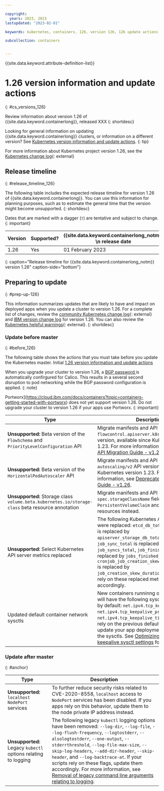 ```yaml
---

copyright: 
  years: 2023, 2023
lastupdated: "2023-02-01"

keywords: kubernetes, containers, 126, version 126, 126 update actions

subcollection: containers


---
```


{{site.data.keyword.attribute-definition-list}}



# 1.26 version information and update actions
{: #cs_versions_126}

Review information about version 1.26 of {{site.data.keyword.containerlong}}, released XXX
{: shortdesc}

Looking for general information on updating {{site.data.keyword.containerlong}} clusters, or information on a different version? See [Kubernetes version information and update actions](/docs/containers?topic=containers-cs_versions).
{: tip}





For more information about Kubernetes project version 1.26, see the [Kubernetes change log](https://kubernetes.io/releases/notes/.){: external}

## Release timeline 
{: #release_timeline_126}

The following table includes the expected release timeline for version 1.26 of {{site.data.keyword.containerlong}}. You can use this information for planning purposes, such as to estimate the general time that the version might become unsupported. 
{: shortdesc}

Dates that are marked with a dagger (`†`) are tentative and subject to change.
{: important}

| Version | Supported? | {{site.data.keyword.containerlong_notm}} \n release date | {{site.data.keyword.containerlong_notm}} \n unsupported date |
|------|------|----------|----------|
| 1.26 | Yes | 01 February 2023 | 24 April 2024`†` |
{: caption="Release timeline for {{site.data.keyword.containerlong_notm}} version 1.26" caption-side="bottom"}

## Preparing to update
{: #prep-up-126}

This information summarizes updates that are likely to have and impact on deployed apps when you update a cluster to version 1.26. For a complete list of changes, review the [community Kubernetes change log](https://github.com/kubernetes/kubernetes/blob/master/CHANGELOG/CHANGELOG-1.26.md){: external} and [IBM version change log](/docs/containers?topic=containers-changelog_126) for version 1.26. You can also review the [Kubernetes helpful warnings](https://kubernetes.io/blog/2020/09/03/warnings/){: external}. 
{: shortdesc}



### Update before master
{: #before_126}

The following table shows the actions that you must take before you update the Kubernetes master.
Initial [1.26 version information and update actions](https://cloud.ibm.com/docs/containers?topic=containers-cs_versions_126)

When you upgrade your cluster to version 1.26, a [BGP password ](https://projectcalico.docs.tigera.io/reference/resources/bgppeer#bgppassword) is automatically confirgured for Calico. This results in a several second disruption to pod networking while the BGP password configuration is applied. 
{: note}

Portworx](https://cloud.ibm.com/docs/containers?topic=containers-getting-started-with-portworx) does not yet support version 1.26. Do not upgrade your cluster to version 1.26 if your apps use Portworx.
{: important}


| Type | Description |
| --- | --- |
| **Unsupported:** Beta version of the `FlowSchema` and `PriorityLevelConfiguration` API | Migrate manifests and API clients to use the `flowcontrol.apiserver.k8s.io/v1beta2` API version, available since Kubernetes version 1.23. For more information, see [Deprecated API Migration Guide - v1.26](https://kubernetes.io/docs/reference/using-api/deprecation-guide/#v1-26). | 
| **Unsupported:** Beta version of the `HorizontalPodAutoscaler` API | Migrate manifests and API clients to use the `autoscaling/v2` API version, available since Kubernetes version 1.23. For more information, see [Deprecated API Migration Guide - v1.26](https://kubernetes.io/docs/reference/using-api/deprecation-guide/#v1-26). | 
| **Unsupported:** Storage class `volume.beta.kubernetes.io/storage-class` beta resource annotation | Migrate manifests and API clients to use the `spec.storageClassName` field on the  `PersistentVolumeClaim` and `PersistentVolume` resources instead. |
| **Unsupported:** Select Kubernetes API server metrics replaced | The following Kubernetes API service metrics were replaced: `etcd_db_total_size_in_bytes` is replaced by `apiserver_storage_db_total_size_in_bytes`, `job_sync_total` is replaced by `job_syncs_total`, `job_finished_total` is replaced by `jobs_finished_total`, and `cronjob_job_creation_skew_duration_seconds` is replaced by `job_creation_skew_duration_seconds`.  If you rely on these replaced metrics, update accordingly. |
| Updated default container network sysctls | New containers runninng on the pod network will have the following sysctl tuning applied by default: `net.ipv4.tcp_keepalive_intvl=15`, `net.ipv4.tcp_keepalive_probes=6` and `net.ipv4.tcp_keepalive_time=40`. If your apps rely on the previous defaults, you will need to update your app deployment to customize the sysctls. See [Optimizing network keepalive sysctl settings](https://cloud.ibm.com/docs/containers?topic=containers-kernel#keepalive-iks) for details. |

### Update after master
{: #anchor}

| Type | Description |
| --- | --- |
| **Unsupported:** `localhost` `NodePort` services | To further reduce security risks related to CVE-2020-8558, `localhost` access to `NodePort` services has been disabled. If you apps rely on this behavior, update them to the node private IP address instead. |
| **Unsupported:** Legacy `kubectl` options relating to logging | The following legacy `kubectl` logging options have been removed: `--log-dir`, `--log-file`, `--log-flush-frequency`, `--logtostderr`, `--alsologtostderr`, `--one-output`, `--stderrthreshold`, `--log-file-max-size`, `--skip-log-headers`, `--add-dir-header`, `--skip-header`, and `--log-backtrace-at`. If your scripts rely on these flags, update them accordingly. For more information, see [Removal of legacy command line arguments relating to logging](https://kubernetes.io/blog/2022/11/18/upcoming-changes-in-kubernetes-1-26/#removal-of-legacy-command-line-arguments-relating-to-logging). |